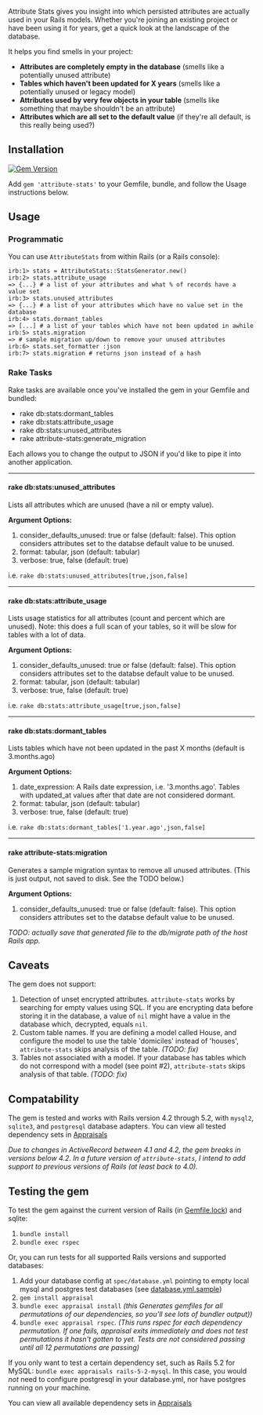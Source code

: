 Attribute Stats gives you insight into which persisted attributes are actually used in your Rails models. Whether you're joining an existing project or have been using it for years, get a quick look at the landscape of the database.

It helps you find smells in your project:
- **Attributes are completely empty in the database** (smells like a potentially unused attribute)
- **Tables which haven't been updated for X years** (smells like a potentially unused or legacy model)
- **Attributes used by very few objects in your table** (smells like something that maybe shouldn't be an attribute)
- **Attributes which are all set to the default value** (if they're all default, is this really being used?)

## Installation

[![Gem Version](https://badge.fury.io/rb/attribute-stats.svg)](https://badge.fury.io/rb/attribute-stats)

Add `gem 'attribute-stats'` to your Gemfile, bundle, and follow the Usage instructions below.

## Usage

### Programmatic

You can use `AttributeStats` from within Rails (or a Rails console):

    irb:1> stats = AttributeStats::StatsGenerator.new()
    irb:2> stats.attribute_usage
    => {...} # a list of your attributes and what % of records have a value set
    irb:3> stats.unused_attributes
    => {...} # a list of your attributes which have no value set in the database
    irb:4> stats.dormant_tables
    => [...] # a list of your tables which have not been updated in awhile
    irb:5> stats.migration
    => # sample migration up/down to remove your unused attributes
    irb:6> stats.set_formatter :json
    irb:7> stats.migration # returns json instead of a hash

### Rake Tasks

Rake tasks are available once you've installed the gem in your Gemfile and bundled:

* rake db:stats:dormant_tables
* rake db:stats:attribute_usage
* rake db:stats:unused_attributes
* rake attribute-stats:generate_migration

Each allows you to change the output to JSON if you'd like to pipe it into another application.

---

#### rake db:stats:unused_attributes
Lists all attributes which are unused (have a nil or empty value).

**Argument Options:**
1. consider_defaults_unused: true or false (default: false). This option considers attributes set to the databse default value to be unused.
2. format: tabular, json  (default: tabular)
3. verbose: true, false (default: true)

i.e. `rake db:stats:unused_attributes[true,json,false]`

---

#### rake db:stats:attribute_usage
Lists usage statistics for all attributes (count and percent which are unused). Note: this does a full scan of your tables, so it will be slow for tables with a lot of data.

**Argument Options:**
1. consider_defaults_unused: true or false (default: false). This option considers attributes set to the databse default value to be unused.
2. format: tabular, json  (default: tabular)
3. verbose: true, false (default: true)

i.e. `rake db:stats:attribute_usage[true,json,false]`

---

#### rake db:stats:dormant_tables
Lists tables which have not been updated in the past X months (default is 3.months.ago)

**Argument Options:**
1. date_expression: A Rails date expression, i.e. '3.months.ago'. Tables with updated_at values after that date are not considered dormant.
2. format: tabular, json  (default: tabular)
3. verbose: true, false (default: true)

i.e. `rake db:stats:dormant_tables['1.year.ago',json,false]`

---

#### rake attribute-stats:migration
Generates a sample migration syntax to remove all unused attributes. (This is just output, not saved to disk. See the TODO below.)

**Argument Options:**
1. consider_defaults_unused: true or false (default: false). This option considers attributes set to the databse default value to be unused.

*TODO: actually save that generated file to the db/migrate path of the host Rails app.*

## Caveats

The gem does not support:

1. Detection of unset encrypted attributes. `attribute-stats` works by searching for empty values using SQL. If you are encrypting data before storing it in the database, a value of `nil` might have a value in the database which, decrypted, equals `nil`.
1. Custom table names. If you are defining a model called House, and configure the model to use the table 'domiciles' instead of 'houses', `attribute-stats` skips analysis of the table. *(TODO: fix)*
1. Tables not associated with a model. If your database has tables which do not correspond with a model (see point #2), `attribute-stats` skips analysis of that table. *(TODO: fix)*

## Compatability

The gem is tested and works with Rails version 4.2 through 5.2, with `mysql2`, `sqlite3`, and `postgresql` database adapters. You can view all tested dependency sets in [Appraisals](Appraisals)

*Due to changes in ActiveRecord between 4.1 and 4.2, the gem breaks in versions below 4.2. In a future version of `attribute-stats`, I intend to add support to previous versions of Rails (at least back to 4.0).*

## Testing the gem

To test the gem against the current version of Rails (in [Gemfile.lock](Gemfile.lock)) and sqlite:

1. `bundle install`
2. `bundle exec rspec`

Or, you can run tests for all supported Rails versions and supported databases:

1. Add your database config at `spec/database.yml` pointing to empty local mysql and postgres test databases (see [database.yml.sample](spec/database.yml.sample))
1. `gem install appraisal`
1. `bundle exec appraisal install` *(this Generates gemfiles for all permutations of our dependencies, so you'll see lots of bundler output))*
1. `bundle exec appraisal rspec`. *(This runs rspec for each dependency permutation. If one fails, appraisal exits immediately and does not test permutations it hasn't gotten to yet. Tests are not considered passing until all 12 permutations are passing)*

If you only want to test a certain dependency set, such as Rails 5.2 for MySQL: `bundle exec appraisals rails-5-2-mysql`. In this case, you would *not* need to configure postgresql in your database.yml, nor have postgres running on your machine.

You can view all available dependency sets in [Appraisals](Appraisals)